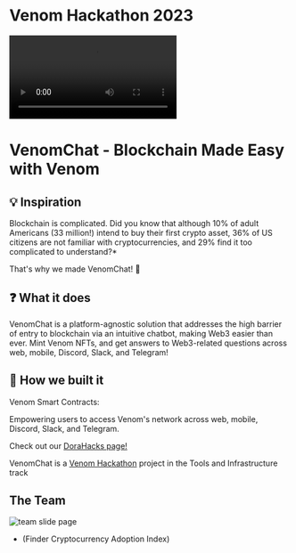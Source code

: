 # Venom Hackathon 2023

![](./Demos/VenomNFTMint.mkv)

# VenomChat - Blockchain Made Easy with Venom

## 💡 Inspiration 

Blockchain is complicated. Did you know that although 10% of adult Americans (33 million!) intend to buy their first crypto asset, 36% of US citizens are not familiar with cryptocurrencies, and 29% find it too complicated to understand?*

That's why we made VenomChat! 🤖

## ❓ What it does

VenomChat is a platform-agnostic solution that addresses the high barrier of entry to blockchain via an intuitive chatbot, making Web3 easier than ever. Mint Venom NFTs, and get answers to Web3-related questions across web, mobile, Discord, Slack, and Telegram! 

## 🚧 How we built it 

Venom Smart Contracts: 

Empowering users to access Venom's network across web, mobile, Discord, Slack, and Telegram.

Check out our [DoraHacks page!](https://dorahacks.io/buidl/6382)

VenomChat is a [Venom Hackathon](https://hackathon.venom.network/) project in the Tools and Infrastructure track


## The Team

![team slide page](https://cdn.discordapp.com/attachments/1109194682401038406/1117181311124258976/team.png)

* (Finder Cryptocurrency Adoption Index)

